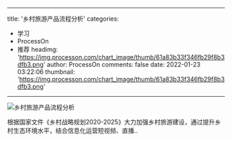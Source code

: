 
---
title: '乡村旅游产品流程分析'
categories: 
 - 学习
 - ProcessOn
 - 推荐
headimg: 'https://img.processon.com/chart_image/thumb/61a83b33f346fb29f8b3dfb3.png'
author: ProcessOn
comments: false
date: 2022-01-23 03:22:06
thumbnail: 'https://img.processon.com/chart_image/thumb/61a83b33f346fb29f8b3dfb3.png'
---

<div>   
<img class="thumb" alt="乡村旅游产品流程分析" src="https://img.processon.com/chart_image/thumb/61a83b33f346fb29f8b3dfb3.png" referrerpolicy="no-referrer">
<p>根据国家文件《乡村战略规划2020-2025》大力加强乡村旅游建设，通过提升乡村生态环境水平，结合信息化运营短视频、直播..</p>  
</div>
            